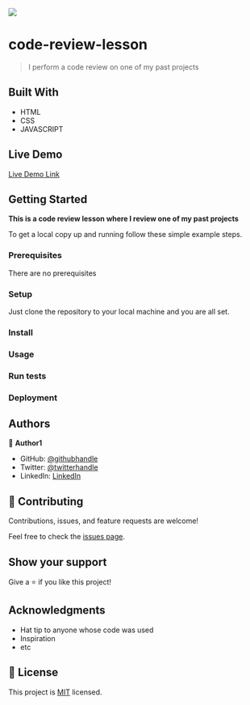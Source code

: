 ![](https://img.shields.io/badge/Microverse-blueviolet)


# code-review-lesson

> I perform a code review on one of my past projects


## Built With

- HTML
- CSS
- JAVASCRIPT

## Live Demo

[Live Demo Link](https://livedemo.com)


## Getting Started

**This is a code review lesson where I review one of my past projects**

To get a local copy up and running follow these simple example steps.

### Prerequisites
There are no prerequisites

### Setup
Just clone the repository to your local machine and you are all set.

### Install

### Usage

### Run tests

### Deployment



## Authors

👤 **Author1**

- GitHub: [@githubhandle](https://github.com/Code-panther)
- Twitter: [@twitterhandle](https://twitter.com/codepantherr)
- LinkedIn: [LinkedIn](https://linkedin.com/in/promise-eze)

## 🤝 Contributing

Contributions, issues, and feature requests are welcome!

Feel free to check the [issues page](../../issues/).

## Show your support

Give a ⭐️ if you like this project!

## Acknowledgments

- Hat tip to anyone whose code was used
- Inspiration
- etc

## 📝 License

This project is [MIT](./MIT.md) licensed.
